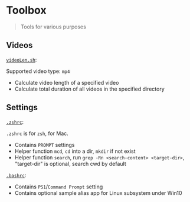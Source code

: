 # Toolbox
> Tools for various purposes

## Videos

[`videoLen.sh`](./VideoTools/videoLen.sh):

Supported video type: `mp4`

- Calculate video length of a specified video
- Calculate total duration of all videos in the specified directory

## Settings

[`.zshrc`](./setting/zshrc.sh):

`.zshrc` is for `zsh`, for Mac. 

- Contains `PROMPT` settings
- Helper function `mcd`, `cd` into a dir, `mkdir` if not exist
- Helper function `search`, run `grep -Rn <search-content> <target-dir>`, "target-dir" is optional, search cwd by default

[`.bashrc`](./setting/bashrc.sh):

- Contains `PS1`/`Command Prompt` setting
- Contains optional sample alias app for Linux subsystem under Win10

